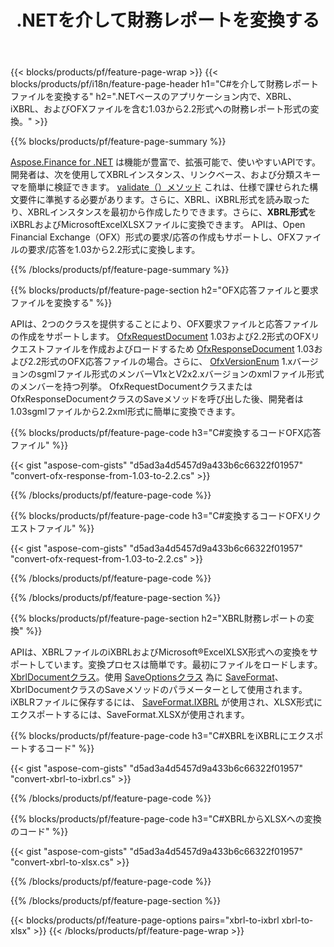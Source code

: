 ﻿---
title: .NETを介して財務レポートを変換する
url: /ja/net/conversion/
description:  .NETライブラリを介してXBRL、iXBRL（インラインxbrl）、およびOFXファイル形式の財務レポートを変換するためのC#コード。
---
{{< blocks/products/pf/feature-page-wrap >}}
{{< blocks/products/pf/i18n/feature-page-header h1="C#を介して財務レポートファイルを変換する" h2=".NETベースのアプリケーション内で、XBRL、iXBRL、およびOFXファイルを含む1.03から2.2形式への財務レポート形式の変換。" >}}

{{% blocks/products/pf/feature-page-summary %}}

[Aspose.Finance for .NET](https://products.aspose.com/finance/net/) は機能が豊富で、拡張可能で、使いやすいAPIです。開発者は、次を使用してXBRLインスタンス、リンクベース、および分類スキーマを簡単に検証できます。 [validate（）メソッド](https://apireference.aspose.com/finance/net/aspose.finance.xbrl/xbrlinstance/methods/validate) これは、仕様で課せられた構文要件に準拠する必要があります。さらに、XBRL、iXBRL形式を読み取ったり、XBRLインスタンスを最初から作成したりできます。さらに、**XBRL形式**をiXBRLおよびMicrosoftExcelXLSXファイルに変換できます。 APIは、Open Financial Exchange（OFX）形式の要求/応答の作成もサポートし、OFXファイルの要求/応答を1.03から2.2形式に変換します。

{{% /blocks/products/pf/feature-page-summary %}}

{{% blocks/products/pf/feature-page-section h2="OFX応答ファイルと要求ファイルを変換する" %}}

APIは、2つのクラスを提供することにより、OFX要求ファイルと応答ファイルの作成をサポートします。 [OfxRequestDocument](https://apireference.aspose.com/finance/net/aspose.finance.ofx/ofxrequestdocument) 1.03および2.2形式のOFXリクエストファイルを作成およびロードするため [OfxResponseDocument](https://apireference.aspose.com/finance/net/aspose.finance.ofx/ofxresponsedocument) 1.03および2.2形式のOFX応答ファイルの場合。さらに、 [OfxVersionEnum](https://apireference.aspose.com/finance/net/aspose.finance.ofx/ofxversionenum) 1.xバージョンのsgmlファイル形式のメンバーV1xとV2x2.xバージョンのxmlファイル形式のメンバーを持つ列挙。 OfxRequestDocumentクラスまたはOfxResponseDocumentクラスのSaveメソッドを呼び出した後、開発者は1.03sgmlファイルから2.2xml形式に簡単に変換できます。


{{% blocks/products/pf/feature-page-code h3="C#変換するコードOFX応答ファイル" %}}

{{< gist "aspose-com-gists" "d5ad3a4d5457d9a433b6c66322f01957" "convert-ofx-response-from-1.03-to-2.2.cs" >}} 

{{% /blocks/products/pf/feature-page-code %}}

{{% blocks/products/pf/feature-page-code h3="C#変換するコードOFXリクエストファイル" %}}

{{< gist "aspose-com-gists" "d5ad3a4d5457d9a433b6c66322f01957" "convert-ofx-request-from-1.03-to-2.2.cs" >}} 

{{% /blocks/products/pf/feature-page-code %}}

{{% /blocks/products/pf/feature-page-section %}}

{{% blocks/products/pf/feature-page-section h2="XBRL財務レポートの変換" %}}

APIは、XBRLファイルのiXBRLおよびMicrosoft®ExcelXLSX形式への変換をサポートしています。変換プロセスは簡単です。最初にファイルをロードします。 [XbrlDocumentクラス](https://apireference.aspose.com/finance/net/aspose.finance.xbrl/xbrldocument)。使用 [SaveOptionsクラス](https://apireference.aspose.com/finance/net/aspose.finance.xbrl/saveoptions) 為に [SaveFormat](https://apireference.aspose.com/finance/net/aspose.finance.xbrl/saveoptions/properties/saveformat)、XbrlDocumentクラスのSaveメソッドのパラメーターとして使用されます。 iXBLRファイルに保存するには、 [SaveFormat.IXBRL](https://apireference.aspose.com/finance/net/aspose.finance.xbrl/saveformat) が使用され、XLSX形式にエクスポートするには、SaveFormat.XLSXが使用されます。

{{% blocks/products/pf/feature-page-code h3="C#XBRLをiXBRLにエクスポートするコード" %}}

{{< gist "aspose-com-gists" "d5ad3a4d5457d9a433b6c66322f01957" "convert-xbrl-to-ixbrl.cs" >}} 

{{% /blocks/products/pf/feature-page-code %}}

{{% blocks/products/pf/feature-page-code h3="C#XBRLからXLSXへの変換のコード" %}}

{{< gist "aspose-com-gists" "d5ad3a4d5457d9a433b6c66322f01957" "convert-xbrl-to-xlsx.cs" >}} 

{{% /blocks/products/pf/feature-page-code %}}

{{% /blocks/products/pf/feature-page-section %}}

{{< blocks/products/pf/feature-page-options pairs="xbrl-to-ixbrl xbrl-to-xlsx" >}}
{{< /blocks/products/pf/feature-page-wrap >}}